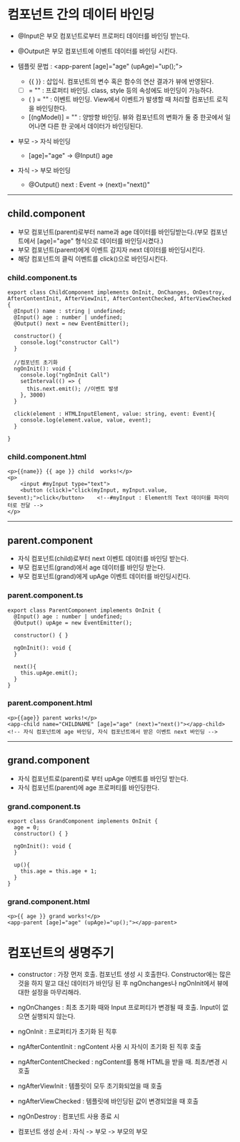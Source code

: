 # 컴포넌트 간의 데이터 바인딩
- @Input은 부모 컴포넌트로부터 프로퍼티 데이터를 바인딩 받는다.
- @Output은 부모 컴포넌트에 이벤트 데이터를 바인딩 시킨다.
- 템플릿 문법 : &lt;app-parent &lsqb;age]="age" (upAge)="up();"></app-parent> 
    * {{ }} : 삽입식. 컴포넌트의 변수 혹은 함수의 연산 결과가 뷰에 반영된다.
    * [ ] = "" : 프로퍼티 바인딩. class, style 등의 속성에도 바인딩이 가능하다.
    * ( ) = "" : 이벤트 바인딩. View에서 이벤트가 발생할 때 처리할 컴포넌트 로직을 바인딩한다.
    * &lsqb;(ngModel)] = "" : 양방향 바인딩. 뷰와 컴포넌트의 변화가 둘 중 한곳에서 일어나면 다른 한 곳에서 데이터가 바인딩된다.

- 부모 -> 자식 바인딩
    * &lsqb;age]="age" -> @Input() age

- 자식 -> 부모 바인딩
    * @Output() next : Event -> (next)="next()"
----------------
## child.component
- 부모 컴포넌트(parent)로부터 name과 age 데이터를 바인딩받는다.(부모 컴포넌트에서 &lsqb;age]="age" 형식으로 데이터를 바인딩시켰다.)
- 부모 컴포넌트(parent)에게 이벤트 감지자 next 데이터를 바인딩시킨다.
- 해당 컴포넌트의 클릭 이벤트를 click()으로 바인딩시킨다.
   
### child.component.ts
```
export class ChildComponent implements OnInit, OnChanges, OnDestroy, AfterContentInit, AfterViewInit, AfterContentChecked, AfterViewChecked {
  @Input() name : string | undefined;
  @Input() age : number | undefined;
  @Output() next = new EventEmitter();

  constructor() { 
    console.log("constructor Call")
  }

  //컴포넌트 초기화
  ngOnInit(): void {
    console.log("ngOnInit Call")
    setInterval(() => {
      this.next.emit(); //이벤트 발생
    }, 3000)
  }

  click(element : HTMLInputElement, value: string, event: Event){
    console.log(element.value, value, event);
  }

}
```
### child.component.html
```
<p>{{name}} {{ age }} child  works!</p>
<p>
    <input #myInput type="text">
    <button (click)="click(myInput, myInput.value, $event);">click</button>    <!--#myInput : Element의 Text 데이터를 파라미터로 전달 -->
</p>
```

--------------------------
## parent.component
- 자식 컴포넌트(child)로부터 next 이벤트 데이터를 바인딩 받는다.
- 부모 컴포넌트(grand)에서 age 데이터를 바인딩 받는다.
- 부모 컴포넌트(grand)에게 upAge 이벤트 데이터를 바인딩시킨다.
   
### parent.component.ts
```
export class ParentComponent implements OnInit {
  @Input() age : number | undefined;
  @Output() upAge = new EventEmitter();

  constructor() { }

  ngOnInit(): void {
  }

  next(){
    this.upAge.emit();
  }
}
```

### parent.component.html
```
<p>{{age}} parent works!</p>
<app-child name="CHILDNAME" [age]="age" (next)="next()"></app-child>  <!-- 자식 컴포넌트에 age 바인딩, 자식 컴포넌트에서 받은 이벤트 next 바인딩 -->

```

----------------------------

## grand.component
- 자식 컴포넌트로(parent)로 부터 upAge 이벤트를 바인딩 받는다.
- 자식 컴포넌트(parent)에 age 프로퍼티를 바인딩한다.

### grand.component.ts
```
export class GrandComponent implements OnInit {
  age = 0;
  constructor() { }

  ngOnInit(): void {
  }

  up(){
    this.age = this.age + 1;
  }
}
```

### grand.component.html
```
<p>{{ age }} grand works!</p>
<app-parent [age]="age" (upAge)="up();"></app-parent>
```

# 컴포넌트의 생명주기
- constructor : 가장 먼저 호출. 컴포넌트 생성 시 호출한다. Constructor에는 많은 것을 하지 말고 대신 데이터가 바인딩 된 후 ngOnchanges나 ngOnInit에서 뷰에 대한 설정을 마무리해라.
- ngOnChanges : 최초 초기화 때와 Input 프로퍼티가 변경될 때 호출. Input이 없으면 실행되지 않는다.
- ngOnInit : 프로퍼티가 초기화 된 직후
- ngAfterContentInit : ngContent 사용 시 자식이 초기화 된 직후 호출
- ngAfterContentChecked : ngContent를 통해 HTML을 받을 때. 최초/변경 시 호출
- ngAfterViewInit : 템플릿이 모두 초기화되었을 때 호출
- ngAfterViewChecked : 템플릿에 바인딩된 값이 변경되었을 때 호출
- ngOnDestroy : 컴포넌트 사용 종료 시

- 컴포넌트 생성 순서 : 자식 -> 부모 -> 부모의 부모